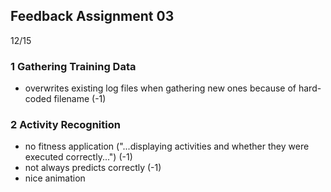 ## Feedback Assignment 03

12/15

### 1 Gathering Training Data

- overwrites existing log files when gathering new ones because of hard-coded filename (-1)

### 2 Activity Recognition

- no fitness application ("...displaying activities and whether they were executed correctly...") (-1)
- not always predicts correctly (-1)
- nice animation
